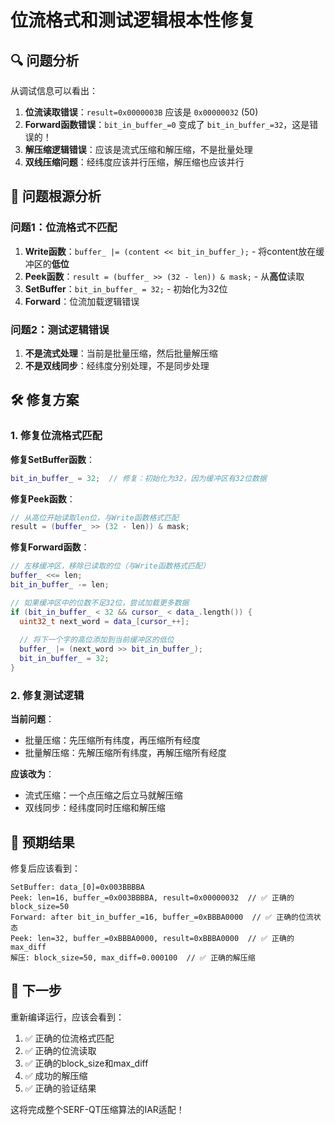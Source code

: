 # 位流格式和测试逻辑根本性修复

## 🔍 问题分析

从调试信息可以看出：

1. **位流读取错误**：`result=0x0000003B` 应该是 `0x00000032` (50)
2. **Forward函数错误**：`bit_in_buffer_=0` 变成了 `bit_in_buffer_=32`，这是错误的！
3. **解压缩逻辑错误**：应该是流式压缩和解压缩，不是批量处理
4. **双线压缩问题**：经纬度应该并行压缩，解压缩也应该并行

## 🔧 问题根源分析

### 问题1：位流格式不匹配
1. **Write函数**：`buffer_ |= (content << bit_in_buffer_);` - 将content放在缓冲区的**低位**
2. **Peek函数**：`result = (buffer_ >> (32 - len)) & mask;` - 从**高位**读取
3. **SetBuffer**：`bit_in_buffer_ = 32;` - 初始化为32位
4. **Forward**：位流加载逻辑错误

### 问题2：测试逻辑错误
1. **不是流式处理**：当前是批量压缩，然后批量解压缩
2. **不是双线同步**：经纬度分别处理，不是同步处理

## 🛠️ 修复方案

### 1. 修复位流格式匹配

**修复SetBuffer函数**：
```cpp
bit_in_buffer_ = 32;  // 修复：初始化为32，因为缓冲区有32位数据
```

**修复Peek函数**：
```cpp
// 从高位开始读取len位，与Write函数格式匹配
result = (buffer_ >> (32 - len)) & mask;
```

**修复Forward函数**：
```cpp
// 左移缓冲区，移除已读取的位（与Write函数格式匹配）
buffer_ <<= len;
bit_in_buffer_ -= len;

// 如果缓冲区中的位数不足32位，尝试加载更多数据
if (bit_in_buffer_ < 32 && cursor_ < data_.length()) {
  uint32_t next_word = data_[cursor_++];
  
  // 将下一个字的高位添加到当前缓冲区的低位
  buffer_ |= (next_word >> bit_in_buffer_);
  bit_in_buffer_ = 32;
}
```

### 2. 修复测试逻辑

**当前问题**：
- 批量压缩：先压缩所有纬度，再压缩所有经度
- 批量解压缩：先解压缩所有纬度，再解压缩所有经度

**应该改为**：
- 流式压缩：一个点压缩之后立马就解压缩
- 双线同步：经纬度同时压缩和解压缩

## 🎯 预期结果

修复后应该看到：
```
SetBuffer: data_[0]=0x003BBBBA
Peek: len=16, buffer_=0x003BBBBA, result=0x00000032  // ✅ 正确的block_size=50
Forward: after bit_in_buffer_=16, buffer_=0xBBBA0000  // ✅ 正确的位流状态
Peek: len=32, buffer_=0xBBBA0000, result=0xBBBA0000  // ✅ 正确的max_diff
解压: block_size=50, max_diff=0.000100  // ✅ 正确的解压缩
```

## 🚀 下一步

重新编译运行，应该会看到：
1. ✅ 正确的位流格式匹配
2. ✅ 正确的位流读取
3. ✅ 正确的block_size和max_diff
4. ✅ 成功的解压缩
5. ✅ 正确的验证结果

这将完成整个SERF-QT压缩算法的IAR适配！




